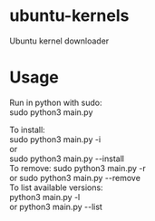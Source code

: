 # ubuntu-kernels
Ubuntu kernel downloader
# Usage
Run in python with sudo:  
    sudo python3 main.py

To install:  
    sudo python3 main.py -i <version>  
  or  
    sudo python3 main.py --install <version>  
To remove:
    sudo python3 main.py -r <version>  
or
    sudo python3 main.py --remove <version>  
To list available versions:  
    python3 main.py -l  
or
    python3 main.py --list
